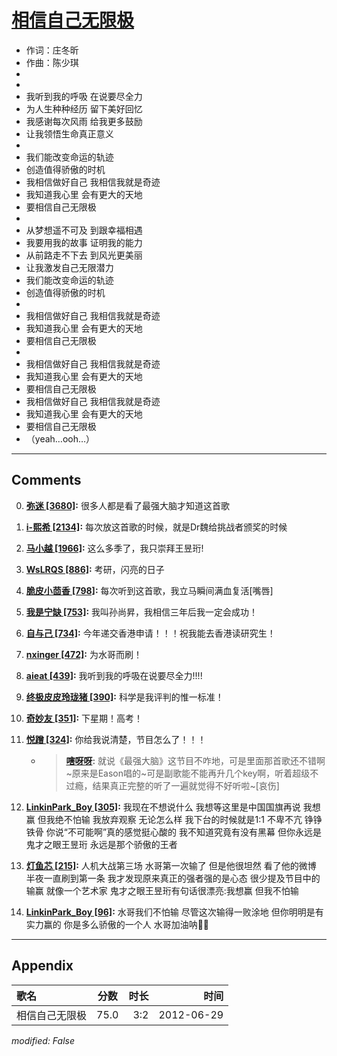 # [相信自己无限极](https://music.163.com/song?id=64063)

* 作词：庄冬昕
* 作曲：陈少琪
*
*
* 我听到我的呼吸 在说要尽全力
* 为人生种种经历 留下美好回忆
* 我感谢每次风雨 给我更多鼓励
* 让我领悟生命真正意义
* 
* 我们能改变命运的轨迹
* 创造值得骄傲的时机
* 我相信做好自己 我相信我就是奇迹
* 我知道我心里 会有更大的天地
* 要相信自己无限极
* 
* 从梦想遥不可及 到跟幸福相遇
* 我要用我的故事 证明我的能力
* 从前路走不下去 到风光更美丽
* 让我激发自己无限潜力
* 我们能改变命运的轨迹
* 创造值得骄傲的时机
* 
* 我相信做好自己 我相信我就是奇迹
* 我知道我心里 会有更大的天地
* 要相信自己无限极
* 
* 我相信做好自己 我相信我就是奇迹
* 我知道我心里 会有更大的天地
* 要相信自己无限极
* 我相信做好自己 我相信我就是奇迹
* 我知道我心里 会有更大的天地
* 要相信自己无限极
* （yeah…ooh…）


---

## Comments
0. **[弥迷 \[3680\]](https://music.163.com/#/user/home?id=1790014):** 很多人都是看了最强大脑才知道这首歌

1. **[i-熙希 \[2134\]](https://music.163.com/#/user/home?id=40720574):** 每次放这首歌的时候，就是Dr魏给挑战者颁奖的时候

2. **[马小越 \[1966\]](https://music.163.com/#/user/home?id=62163162):** 这么多季了，我只崇拜王昱珩!

3. **[WsLRQS \[886\]](https://music.163.com/#/user/home?id=3514195):** 考研，闪亮的日子

4. **[脆皮小茴香 \[798\]](https://music.163.com/#/user/home?id=9978510):** 每次听到这首歌，我立马瞬间满血复活[嘴唇]

5. **[我是宁缺 \[753\]](https://music.163.com/#/user/home?id=45804749):** 我叫孙尚昇，我相信三年后我一定会成功！

6. **[自与己 \[734\]](https://music.163.com/#/user/home?id=87436239):** 今年递交香港申请！！！祝我能去香港读研究生！

7. **[nxinger \[472\]](https://music.163.com/#/user/home?id=58090058):** 为水哥而刷！

8. **[aieat \[439\]](https://music.163.com/#/user/home?id=1348483):** 我听到我的呼吸在说要尽全力!!!!

9. **[终极皮皮玲珑猪 \[390\]](https://music.163.com/#/user/home?id=64123398):** 科学是我评判的惟一标准！

10. **[奇妙友 \[351\]](https://music.163.com/#/user/home?id=18877920):** 下星期！高考！

11. **[悦蹭 \[324\]](https://music.163.com/#/user/home?id=79667513):** 你给我说清楚，节目怎么了！！！
	* > **[嗐呀呀](https://music.163.com/#/user/home?id=7443511):** 就说《最强大脑》这节目不咋地，可是里面那首歌还不错啊~原来是Eason唱的~可是副歌能不能再升几个key啊，听着超级不过瘾，结果真正完整的听了一遍就觉得不好听啦~[哀伤]

12. **[LinkinPark_Boy \[305\]](https://music.163.com/#/user/home?id=257301319):**   我现在不想说什么 我想等这里是中国国旗再说 我想赢 但我绝不怕输 我放弃观察 无论怎么样 我下台的时候就是1:1 不卑不亢 铮铮铁骨  你说“不可能啊”真的感觉挺心酸的 我不知道究竟有没有黑幕 但你永远是鬼才之眼王昱珩 永远是那个骄傲的王者 

13. **[灯鱼芯 \[215\]](https://music.163.com/#/user/home?id=337500512):** 人机大战第三场 水哥第一次输了 但是他很坦然 看了他的微博 半夜一直刷到第一条 我才发现原来真正的强者强的是心态 很少提及节目中的输赢 就像一个艺术家 鬼才之眼王昱珩有句话很漂亮:我想赢 但我不怕输

14. **[LinkinPark_Boy \[96\]](https://music.163.com/#/user/home?id=257301319):** 水哥我们不怕输    尽管这次输得一败涂地    但你明明是有实力赢的   你是多么骄傲的一个人                水哥加油呐💪🏻



---

## Appendix

|歌名|分数|时长|时间|
|:---|:---:|---:|---:|
|相信自己无限极|75.0|3:2|2012-06-29

*modified: False*